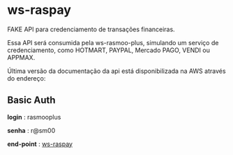 # ws-raspay
FAKE API para credenciamento de transações financeiras.

Essa API será consumida pela ws-rasmoo-plus, simulando um serviço de credenciamento, como HOTMART, PAYPAL, Mercado PAGO, VENDI ou APPMAX. 

Última versão da documentação da api está disponibilizada na AWS através do endereço:

## Basic Auth 
**login** : rasmooplus

**senha** : r@sm00

**end-point** : [ws-raspay](http://ec2-44-201-234-74.compute-1.amazonaws.com:8081/ws-raspay/swagger-ui/index.html)
